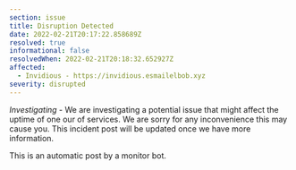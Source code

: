 ```yaml
---
section: issue
title: Disruption Detected
date: 2022-02-21T20:17:22.858689Z
resolved: true
informational: false
resolvedWhen: 2022-02-21T20:18:32.652927Z
affected:
  - Invidious - https://invidious.esmailelbob.xyz
severity: disrupted
---
```

*Investigating* - We are investigating a potential issue that might affect the uptime of one our of services. We are sorry for any inconvenience this may cause you. This incident post will be updated once we have more information.

This is an automatic post by a monitor bot.
        